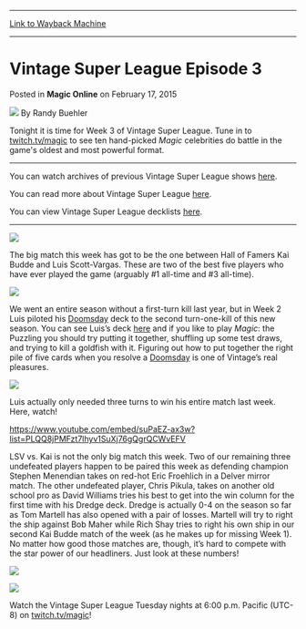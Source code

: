
---
[Link to Wayback Machine](https://web.archive.org/web/20150219203721/http://magic.wizards.com/en/MTGO/articles/archive/magic-online/vintage-super-league-episode-3-2015-02-17)

[_metadata_:author]:- "Randy Buehler"
[_metadata_:description]:- "Tonight it is time for Week 3 of Vintage Super League. Tune in to twitch.tv/magic to see ten hand-picked Magic celebrities do battle in the game's oldest and most powerful format. You can watch archives of previous Vintage Super League shows here."
[_metadata_:generator]:- "Drupal 7 (http://drupal.org)"
[_metadata_:node]:- "345806"
[_metadata_:publish_date]:- "2015-02-17"
[_metadata_:source]:- "div-main-content"
[_metadata_:title]:- "Vintage Super League Episode 3"
[_metadata_:wayback_capture_timestamp]:- "2015-02-19 20:37:21"
[_metadata_:wayback_raw_url]:- "https://web.archive.org/web/20150219203721id_/http://magic.wizards.com/en/MTGO/articles/archive/magic-online/vintage-super-league-episode-3-2015-02-17"
[_metadata_:wayback_url]:- "http://magic.wizards.com/en/MTGO/articles/archive/magic-online/vintage-super-league-episode-3-2015-02-17"
---


Vintage Super League Episode 3
==============================



 Posted in **Magic Online**
 on February 17, 2015 






![](https://media.magic.wizards.com/styles/auth_small/public/images/person/Headshot%209-2014_3.jpg)
By Randy Buehler










Tonight it is time for Week 3 of Vintage Super League. Tune in to [twitch.tv/magic](http://www.twitch.tv/magic) to see ten hand-picked *Magic* celebrities do battle in the game's oldest and most powerful format.




---

You can watch archives of previous Vintage Super League shows [here](https://www.youtube.com/user/randybuehler/playlists).


You can read more about Vintage Super League [here](http://vintagesuperleague.com ).


You can view Vintage Super League decklists [here](http://magic.wizards.com/en/MTGO/articles/archive/vintage-super-league-season-2-decklists-2015-01-28).




---

![](http://www.wizards.com/mtg/images/digital/magiconline/Standings_week3.jpg)


The big match this week has got to be the one between Hall of Famers Kai Budde and Luis Scott-Vargas. These are two of the best five players who have ever played the game (arguably #1 all-time and #3 all-time).


![](http://www.wizards.com/mtg/images/digital/magiconline/FeatureMatchupPreview_BuddeVsScottVargas.jpg)


We went an entire season without a first-turn kill last year, but in Week 2 Luis piloted his [Doomsday](http://gatherer.wizards.com/Pages/Card/Details.aspx?name=Doomsday) deck to the second turn-one-kill of this new season. You can see Luis’s deck [here](http://magic.wizards.com/en/MTGO/articles/archive/vintage-super-league-season-2-decklists-2015-01-28#Scott-Vargas) and if you like to play *Magic*: the Puzzling you should try putting it together, shuffling up some test draws, and trying to kill a goldfish with it. Figuring out how to put together the right pile of five cards when you resolve a [Doomsday](http://gatherer.wizards.com/Pages/Card/Details.aspx?name=Doomsday) is one of Vintage’s real pleasures.


[![](http://www.wizards.com/mtg/images/digital/magiconline/card_image_doomsday.png)](http://gatherer.wizards.com/Pages/Card/Details.aspx?multiverseid=4454)


Luis actually only needed three turns to win his entire match last week. Here, watch!


<https://www.youtube.com/embed/suPaEZ-ax3w?list=PLQQ8jPMFzt7lhyv1SuXj76gQgrQCWvEFV>


LSV vs. Kai is not the only big match this week. Two of our remaining three undefeated players happen to be paired this week as defending champion Stephen Menendian takes on red-hot Eric Froehlich in a Delver mirror match. The other undefeated player, Chris Pikula, takes on another old school pro as David Williams tries his best to get into the win column for the first time with his Dredge deck. Dredge is actually 0-4 on the season so far as Tom Martell has also opened with a pair of losses. Martell will try to right the ship against Bob Maher while Rich Shay tries to right his own ship in our second Kai Budde match of the week (as he makes up for missing Week 1). No matter how good those matches are, though, it’s hard to compete with the star power of our headliners. Just look at these numbers!


![](https://web.archive.org/web/20180613232003im_/http://www.wizards.com/mtg/images/digital/magiconline/ScottVargas_Luis.jpg)


![](http://www.wizards.com/mtg/images/digital/magiconline/Budde_Kai.jpg)


Watch the Vintage Super League Tuesday nights at 6:00 p.m. Pacific (UTC-8) on [twitch.tv/magic](http://www.twitch.tv/magic)!







